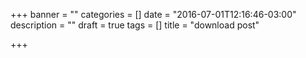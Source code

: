 +++
banner = ""
categories = []
date = "2016-07-01T12:16:46-03:00"
description = ""
draft = true
tags = []
title = "download post"

+++
